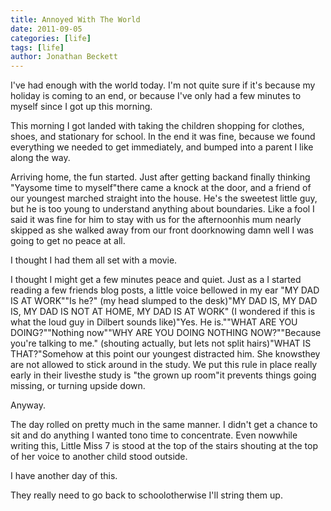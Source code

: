 ```yaml
---
title: Annoyed With The World
date: 2011-09-05
categories: [life]
tags: [life]
author: Jonathan Beckett
---
```


I've had enough with the world today. I'm not quite sure if it's because my holiday is coming to an end, or because I've only had a few minutes to myself since I got up this morning.

This morning I got landed with taking the children shopping for clothes, shoes, and stationary for school. In the end it was fine, because we found everything we needed to get immediately, and bumped into a parent I like along the way.

Arriving home, the fun started. Just after getting backand finally thinking "Yaysome time to myself"there came a knock at the door, and a friend of our youngest marched straight into the house. He's the sweetest little guy, but he is too young to understand anything about boundaries. Like a fool I said it was fine for him to stay with us for the afternoonhis mum nearly skipped as she walked away from our front doorknowing damn well I was going to get no peace at all.

I thought I had them all set with a movie.

I thought I might get a few minutes peace and quiet. Just as a I started reading a few friends blog posts, a little voice bellowed in my ear "MY DAD IS AT WORK""Is he?" (my head slumped to the desk)"MY DAD IS, MY DAD IS, MY DAD IS NOT AT HOME, MY DAD IS AT WORK" (I wondered if this is what the loud guy in Dilbert sounds like)"Yes. He is.""WHAT ARE YOU DOING?""Nothing now""WHY ARE YOU DOING NOTHING NOW?""Because you're talking to me." (shouting actually, but lets not split hairs)"WHAT IS THAT?"Somehow at this point our youngest distracted him. She knowsthey are not allowed to stick around in the study. We put this rule in place really early in their livesthe study is "the grown up room"it prevents things going missing, or turning upside down.

Anyway.

The day rolled on pretty much in the same manner. I didn't get a chance to sit and do anything I wanted tono time to concentrate. Even nowwhile writing this, Little Miss 7 is stood at the top of the stairs shouting at the top of her voice to another child stood outside.

I have another day of this.

They really need to go back to schoolotherwise I'll string them up.